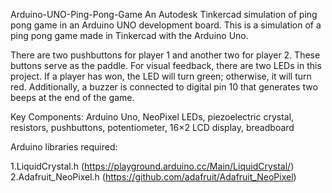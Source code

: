 Arduino-UNO-Ping-Pong-Game
An Autodesk Tinkercad simulation of ping pong game in an Arduino UNO development board. This is a simulation of a ping pong game made in Tinkercad with the Arduino Uno.

There are two pushbuttons for player 1 and another two for player 2. These buttons serve as the paddle. For visual feedback, there are two LEDs in this project. If a player has won, the LED will turn green; otherwise, it will turn red. Additionally, a buzzer is connected to digital pin 10 that generates two beeps at the end of the game.

Key Components: Arduino Uno, NeoPixel LEDs, piezoelectric crystal, resistors, pushbuttons, potentiometer, 16×2 LCD display, breadboard

Arduino libraries required:

1.LiquidCrystal.h (https://playground.arduino.cc/Main/LiquidCrystal/)
2.Adafruit_NeoPixel.h (https://github.com/adafruit/Adafruit_NeoPixel)
